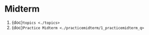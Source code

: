 # Midterm
1. {doc}`topics <./topics>`
1. {doc}`Practice Midterm <./practicemidterm/1_practicemidterm_q>`
